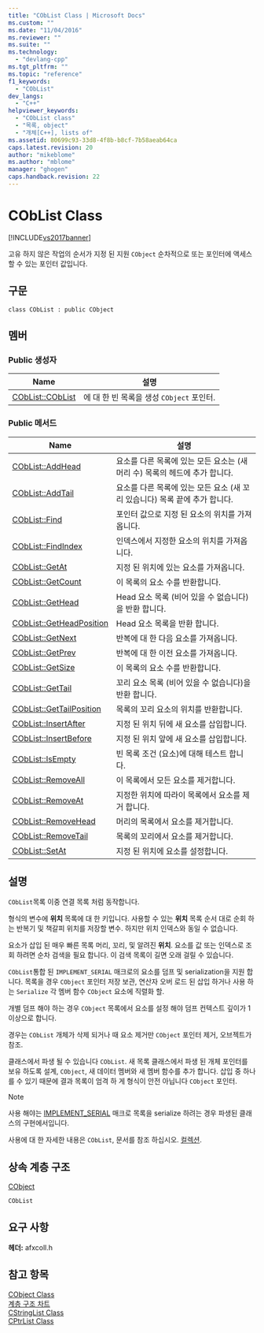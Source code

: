 ```yaml
---
title: "CObList Class | Microsoft Docs"
ms.custom: ""
ms.date: "11/04/2016"
ms.reviewer: ""
ms.suite: ""
ms.technology: 
  - "devlang-cpp"
ms.tgt_pltfrm: ""
ms.topic: "reference"
f1_keywords: 
  - "CObList"
dev_langs: 
  - "C++"
helpviewer_keywords: 
  - "CObList class"
  - "목록, object"
  - "개체[C++], lists of"
ms.assetid: 80699c93-33d8-4f8b-b8cf-7b58aeab64ca
caps.latest.revision: 20
author: "mikeblome"
ms.author: "mblome"
manager: "ghogen"
caps.handback.revision: 22
---
```

# CObList Class
[!INCLUDE[vs2017banner](../../assembler/inline/includes/vs2017banner.md)]

고유 하지 않은 작업의 순서가 지정 된 지원 `CObject` 순차적으로 또는 포인터에 액세스할 수 있는 포인터 값입니다.  
  
## 구문  
  
```  
class CObList : public CObject  
```  
  
## 멤버  
  
### Public 생성자  
  
|Name|설명|  
|----------|--------|  
|[CObList::CObList](../Topic/CObList::CObList.md)|에 대 한 빈 목록을 생성 `CObject` 포인터.|  
  
### Public 메서드  
  
|Name|설명|  
|----------|--------|  
|[CObList::AddHead](../Topic/CObList::AddHead.md)|요소를 다른 목록에 있는 모든 요소는 \(새 머리 수\) 목록의 헤드에 추가 합니다.|  
|[CObList::AddTail](../Topic/CObList::AddTail.md)|요소를 다른 목록에 있는 모든 요소 \(새 꼬리 있습니다\) 목록 끝에 추가 합니다.|  
|[CObList::Find](../Topic/CObList::Find.md)|포인터 값으로 지정 된 요소의 위치를 가져옵니다.|  
|[CObList::FindIndex](../Topic/CObList::FindIndex.md)|인덱스에서 지정한 요소의 위치를 가져옵니다.|  
|[CObList::GetAt](../Topic/CObList::GetAt.md)|지정 된 위치에 있는 요소를 가져옵니다.|  
|[CObList::GetCount](../Topic/CObList::GetCount.md)|이 목록의 요소 수를 반환합니다.|  
|[CObList::GetHead](../Topic/CObList::GetHead.md)|Head 요소 목록 \(비어 있을 수 없습니다\)을 반환 합니다.|  
|[CObList::GetHeadPosition](../Topic/CObList::GetHeadPosition.md)|Head 요소 목록을 반환 합니다.|  
|[CObList::GetNext](../Topic/CObList::GetNext.md)|반복에 대 한 다음 요소를 가져옵니다.|  
|[CObList::GetPrev](../Topic/CObList::GetPrev.md)|반복에 대 한 이전 요소를 가져옵니다.|  
|[CObList::GetSize](../Topic/CObList::GetSize.md)|이 목록의 요소 수를 반환합니다.|  
|[CObList::GetTail](../Topic/CObList::GetTail.md)|꼬리 요소 목록 \(비어 있을 수 없습니다\)을 반환 합니다.|  
|[CObList::GetTailPosition](../Topic/CObList::GetTailPosition.md)|목록의 꼬리 요소의 위치를 반환합니다.|  
|[CObList::InsertAfter](../Topic/CObList::InsertAfter.md)|지정 된 위치 뒤에 새 요소를 삽입합니다.|  
|[CObList::InsertBefore](../Topic/CObList::InsertBefore.md)|지정 된 위치 앞에 새 요소를 삽입합니다.|  
|[CObList::IsEmpty](../Topic/CObList::IsEmpty.md)|빈 목록 조건 \(요소\)에 대해 테스트 합니다.|  
|[CObList::RemoveAll](../Topic/CObList::RemoveAll.md)|이 목록에서 모든 요소를 제거합니다.|  
|[CObList::RemoveAt](../Topic/CObList::RemoveAt.md)|지정한 위치에 따라이 목록에서 요소를 제거 합니다.|  
|[CObList::RemoveHead](../Topic/CObList::RemoveHead.md)|머리의 목록에서 요소를 제거합니다.|  
|[CObList::RemoveTail](../Topic/CObList::RemoveTail.md)|목록의 꼬리에서 요소를 제거합니다.|  
|[CObList::SetAt](../Topic/CObList::SetAt.md)|지정 된 위치에 요소를 설정합니다.|  
  
## 설명  
 `CObList`목록 이중 연결 목록 처럼 동작합니다.  
  
 형식의 변수에  **위치** 목록에 대 한 키입니다.  사용할 수 있는  **위치** 목록 순서 대로 순회 하는 반복기 및 책갈피 위치를 저장할 변수.  하지만 위치 인덱스와 동일 수 없습니다.  
  
 요소가 삽입 된 매우 빠른 목록 머리, 꼬리, 및 알려진  **위치**.  요소를 값 또는 인덱스로 조회 하려면 순차 검색을 필요 합니다.  이 검색 목록이 길면 오래 걸릴 수 있습니다.  
  
 `CObList`통합 된 `IMPLEMENT_SERIAL` 매크로의 요소를 덤프 및 serialization을 지원 합니다.  목록을 경우 `CObject` 포인터 저장 보관, 연산자 오버 로드 된 삽입 하거나 사용 하는 `Serialize` 각 멤버 함수 `CObject` 요소에 직렬화 할.  
  
 개별 덤프 해야 하는 경우 `CObject` 목록에서 요소를 설정 해야 덤프 컨텍스트 깊이가 1 이상으로 합니다.  
  
 경우는 `CObList` 개체가 삭제 되거나 때 요소 제거만 `CObject` 포인터 제거, 오브젝트가 참조.  
  
 클래스에서 파생 될 수 있습니다 `CObList`.  새 목록 클래스에서 파생 된 개체 포인터를 보유 하도록 설계, `CObject`, 새 데이터 멤버와 새 멤버 함수를 추가 합니다.  삽입 중 하나를 수 있기 때문에 결과 목록이 엄격 하 게 형식이 안전 아닙니다 `CObject` 포인터.  
  
> [!NOTE]
>  사용 해야는  [IMPLEMENT\_SERIAL](../Topic/IMPLEMENT_SERIAL.md) 매크로 목록을 serialize 하려는 경우 파생된 클래스의 구현에서입니다.  
  
 사용에 대 한 자세한 내용은 `CObList`, 문서를 참조 하십시오.  [컬렉션](../../mfc/collections.md).  
  
## 상속 계층 구조  
 [CObject](../../mfc/reference/cobject-class.md)  
  
 `CObList`  
  
## 요구 사항  
 **헤더:**  afxcoll.h  
  
## 참고 항목  
 [CObject Class](../../mfc/reference/cobject-class.md)   
 [계층 구조 차트](../../mfc/hierarchy-chart.md)   
 [CStringList Class](../../mfc/reference/cstringlist-class.md)   
 [CPtrList Class](../../mfc/reference/cptrlist-class.md)